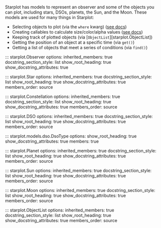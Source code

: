 Starplot has models to represent an observer and some of the objects you can plot, including stars, DSOs, planets, the Sun, and the Moon. These models are used for many things in Starplot:

- Selecting objects to plot (via the `where` kwarg) ([see docs](reference-selecting-objects.md))
- Creating callables to calculate size/color/alpha values ([see docs](reference-callables.md))
- Keeping track of plotted objects (via [`ObjectList`][starplot.ObjectList])
- Getting the position of an object at a specific time (via `get()`)
- Getting a list of objects that meet a series of conditions (via `find()`)

::: starplot.Observer
    options:
        inherited_members: true
        docstring_section_style: list
        show_root_heading: true
        show_docstring_attributes: true

::: starplot.Star
    options:
        inherited_members: true
        docstring_section_style: list
        show_root_heading: true
        show_docstring_attributes: true
        members_order: source


::: starplot.Constellation
    options:
        inherited_members: true
        docstring_section_style: list
        show_root_heading: true
        show_docstring_attributes: true
        members_order: source

::: starplot.DSO
    options:
        inherited_members: true
        docstring_section_style: list
        show_root_heading: true
        show_docstring_attributes: true
        members_order: source

::: starplot.models.dso.DsoType
    options:
        show_root_heading: true
        show_docstring_attributes: true
        members: true
        
::: starplot.Planet
    options:
        inherited_members: true
        docstring_section_style: list
        show_root_heading: true
        show_docstring_attributes: true
        members_order: source

::: starplot.Sun
    options:
        inherited_members: true
        docstring_section_style: list
        show_root_heading: true
        show_docstring_attributes: true
        members_order: source

::: starplot.Moon
    options:
        inherited_members: true
        docstring_section_style: list
        show_root_heading: true
        show_docstring_attributes: true
        members_order: source

::: starplot.ObjectList
    options:
        inherited_members: true
        docstring_section_style: list
        show_root_heading: true
        show_docstring_attributes: true
        members_order: source